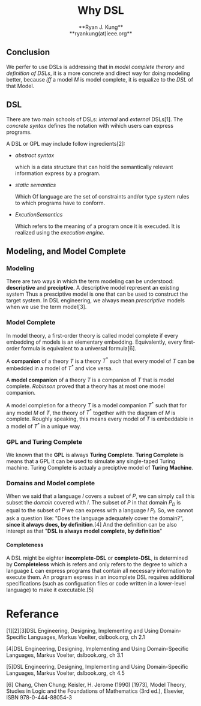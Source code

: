 
<h1><center>Why DSL</center></h1>

<center>**Ryan J. Kung**</center>
<center>**ryankung(at)ieee.org**</center>

## Conclusion

We perfer to use DSLs is addressing that in *model complete therory* and *definition of DSLs*, it is a more concrete and direct way for doing modeling better, because $iff$ a model $M$ is model complete, it is equalize to the $DSL$ of that Model.

## DSL

There are two main schools of DSLs: $internal$ and $external$ DSLs[1]. The $concrete\ syntax$ defines the notation with wihich users can express programs. 

A DSL or GPL may include follow ingredients[2]:

* $abstract\ syntax$ 

    which is a data structure that can hold the semantically relevant information express by a program.
    
    
* $static\ semantics$

    Which Of language are the set of constraints and/or type system rules to which programs have to conform. 


* $Excution Semantics$

    Which refers to the meaning of a program once it is execuded. It is realized using the $execution\ engine$.

## Modeling, and Model Complete

### Modeling

There are two ways in which the term modeling can be understood: **descriptive** and **preciptive**. A descriptive model represent an existing system Thus a presciptive model is one that can be used to construct the target system. In DSL engineering, we always mean *prescriptive* models when we use the term model[3].

### Model Complete

In model theory, a first-order theory is called model complete if every embedding of models is an elementary embedding. Equivalently, every first-order formula is equivalent to a universal formula[6].

A **companion** of a theory $T$ is a theory $T^*$ such that every model of $T$ can be embedded in a model of $T^*$ and vice versa.

A **model companion** of a theory $T$ is a companion of $T$ that is model complete. $Robinson$ proved that a theory has at most one model companion.

A model completion for a theory $T$ is a model companion $T^*$ such that for any model $M$ of $T$, the theory of $T^*$ together with the diagram of $M$ is complete. Roughly speaking, this means every model of $T$ is embeddable in a model of $T^*$ in a unique way.

### GPL and Turing Complete

We known that the **GPL** is always **Turing Complete**. **Turing Complete** is means that a GPL it can be used to simulate any single-taped Turing machine. Turing Complete is actualy a preciptive model of **Turing Machine**.

### Domains and Model complete

When we said that a language $l$ covers a subset of $P$, we can simply call this subset the $domain$ covered with $l$. The subset of $P$ in that domain $P_D$ is equal to the subset of $P$ we can express with a language $l$ $P_l$. So, we cannot ask a question like: "Does the language adequately cover the domain?", **since it always does, by definition**.[4] And the definition can be also interept as that "**DSL is always model complete, by definition**"

#### Completeness

A DSL  might be eighter **incomplete-DSL** or **complete-DSL**, is determined by **Completeless** which is refers and only refers to the degree to which a language $L$ can express programs that contain all necessary information to execute them. An program express in an incomplete DSL requires additional specifications (such as configuation files or code written in a lower-level language) to make it executable.[5]

# Referance

[1][2][3]DSL Engineering, Designing, Implementing and Using Domain-Specific Languages, Markus Voelter, dslbook.org, ch 2.1

[4]DSL Engineering, Designing, Implementing and Using Domain-Specific Languages, Markus Voelter, dslbook.org, ch 3.1

[5]DSL Engineering, Designing, Implementing and Using Domain-Specific Languages, Markus Voelter, dslbook.org, ch 4.5

[6] Chang, Chen Chung; Keisler, H. Jerome (1990) [1973], Model Theory, Studies in Logic and the Foundations of Mathematics (3rd ed.), Elsevier, ISBN 978-0-444-88054-3


```python

```
